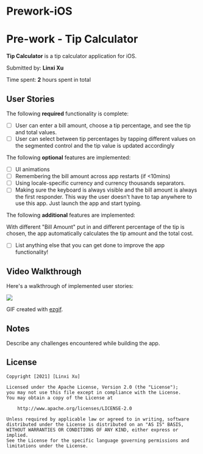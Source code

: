 # Prework-iOS
# Pre-work - Tip Calculator


**Tip Calculator** is a tip calculator application for iOS.

Submitted by: **Linxi Xu**

Time spent: **2** hours spent in total

## User Stories

The following **required** functionality is complete:

* [ ] User can enter a bill amount, choose a tip percentage, and see the tip and total values.
* [ ] User can select between tip percentages by tapping different values on the segmented control and the tip value is updated accordingly

The following **optional** features are implemented:

* [ ] UI animations
* [ ] Remembering the bill amount across app restarts (if <10mins)
* [ ] Using locale-specific currency and currency thousands separators.
* [ ] Making sure the keyboard is always visible and the bill amount is always the first responder. This way the user doesn't have to tap anywhere to use this app. Just launch the app and start typing.

The following **additional** features are implemented:

With different "Bill Amount" put in and different percentage of the tip is chosen, the app automatically calculates the tip amount and the total cost.

- [ ] List anything else that you can get done to improve the app functionality!

## Video Walkthrough

Here's a walkthrough of implemented user stories:

![](https://i.imgur.com/KDA9mpG.gif)


GIF created with [ezgif](http://ezgif.com/video-to-gif).

## Notes

Describe any challenges encountered while building the app.

## License

    Copyright [2021] [Linxi Xu]

    Licensed under the Apache License, Version 2.0 (the "License");
    you may not use this file except in compliance with the License.
    You may obtain a copy of the License at

        http://www.apache.org/licenses/LICENSE-2.0

    Unless required by applicable law or agreed to in writing, software
    distributed under the License is distributed on an "AS IS" BASIS,
    WITHOUT WARRANTIES OR CONDITIONS OF ANY KIND, either express or implied.
    See the License for the specific language governing permissions and
    limitations under the License.
